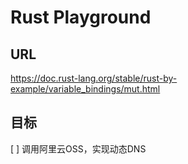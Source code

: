 # Rust Playground

## URL

https://doc.rust-lang.org/stable/rust-by-example/variable_bindings/mut.html

## 目标

[ ] 调用阿里云OSS，实现动态DNS
